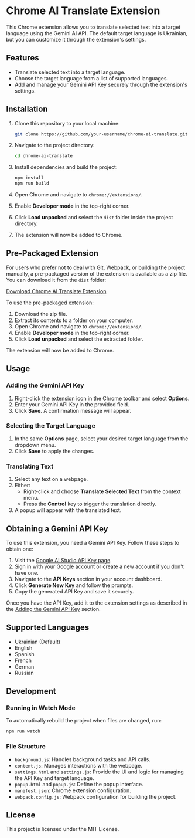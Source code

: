 # Chrome AI Translate Extension

This Chrome extension allows you to translate selected text into a target language using the Gemini AI API. The default target language is Ukrainian, but you can customize it through the extension's settings.

## Features
- Translate selected text into a target language.
- Choose the target language from a list of supported languages.
- Add and manage your Gemini API Key securely through the extension's settings.

## Installation

1. Clone this repository to your local machine:
   ```bash
   git clone https://github.com/your-username/chrome-ai-translate.git
   ```

2. Navigate to the project directory:
   ```bash
   cd chrome-ai-translate
   ```

3. Install dependencies and build the project:
   ```bash
   npm install
   npm run build
   ```

4. Open Chrome and navigate to `chrome://extensions/`.

5. Enable **Developer mode** in the top-right corner.

6. Click **Load unpacked** and select the `dist` folder inside the project directory.

7. The extension will now be added to Chrome.

## Pre-Packaged Extension

For users who prefer not to deal with Git, Webpack, or building the project manually, a pre-packaged version of the extension is available as a zip file. You can download it from the `dist` folder:

[Download Chrome AI Translate Extension](dist/chrome-ai-translate.zip)

To use the pre-packaged extension:
1. Download the zip file.
2. Extract its contents to a folder on your computer.
3. Open Chrome and navigate to `chrome://extensions/`.
4. Enable **Developer mode** in the top-right corner.
5. Click **Load unpacked** and select the extracted folder.

The extension will now be added to Chrome.

## Usage

### Adding the Gemini API Key
1. Right-click the extension icon in the Chrome toolbar and select **Options**.
2. Enter your Gemini API Key in the provided field.
3. Click **Save**. A confirmation message will appear.

### Selecting the Target Language
1. In the same **Options** page, select your desired target language from the dropdown menu.
2. Click **Save** to apply the changes.

### Translating Text
1. Select any text on a webpage.
2. Either:
   - Right-click and choose **Translate Selected Text** from the context menu.
   - Press the **Control** key to trigger the translation directly.
3. A popup will appear with the translated text.

## Obtaining a Gemini API Key

To use this extension, you need a Gemini API Key. Follow these steps to obtain one:

1. Visit the [Google AI Studio API Key page](https://aistudio.google.com/app/apikey).
2. Sign in with your Google account or create a new account if you don't have one.
3. Navigate to the **API Keys** section in your account dashboard.
4. Click **Generate New Key** and follow the prompts.
5. Copy the generated API Key and save it securely.

Once you have the API Key, add it to the extension settings as described in the [Adding the Gemini API Key](#adding-the-gemini-api-key) section.

## Supported Languages
- Ukrainian (Default)
- English
- Spanish
- French
- German
- Russian

## Development

### Running in Watch Mode
To automatically rebuild the project when files are changed, run:
```bash
npm run watch
```

### File Structure
- `background.js`: Handles background tasks and API calls.
- `content.js`: Manages interactions with the webpage.
- `settings.html` and `settings.js`: Provide the UI and logic for managing the API Key and target language.
- `popup.html` and `popup.js`: Define the popup interface.
- `manifest.json`: Chrome extension configuration.
- `webpack.config.js`: Webpack configuration for building the project.

## License
This project is licensed under the MIT License.